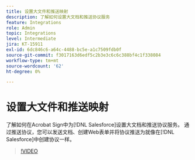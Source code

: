 ```yaml
---
title: 设置大文件和推送映射
description: 了解如何设置大文档和推送协议服务
feature: Integrations
role: Admin
topic: Integrations
level: Intermediate
jira: KT-15911
exl-id: 6dc846c6-a64c-4488-bc5e-a1c7509fdb0f
source-git-commit: f3017163d6edf5c2b3e3c6c6c388bf4c1f338084
workflow-type: tm+mt
source-wordcount: '62'
ht-degree: 0%

---
```


# 设置大文件和推送映射

了解如何在Acrobat Sign中为[!DNL Salesforce]设置大文档和推送协议服务。 通过推送协议，您可以发送文档、创建Web表单并将协议推送为就像在[!DNL Salesforce]中创建协议一样。

>[!VIDEO](https://video.tv.adobe.com/v/3455787?quality=12&learn=on&hidetitle=true&captions=chi_hans)
